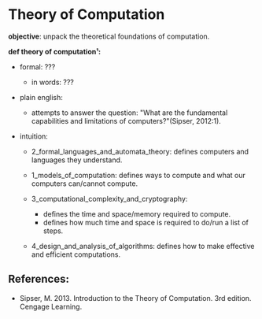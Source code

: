 # Theory of Computation

**objective**: unpack the theoretical foundations of computation.

**def theory of computation¹:** <br>
- formal: ???
    - in words: ???

- plain english:
    - attempts to answer the question: "What are the fundamental capabilities and limitations of computers?"(Sipser, 2012:1).

- intuition:
    - 2_formal_languages_and_automata_theory: defines computers and languages they understand.

    - 1_models_of_computation: defines ways to compute and what our computers can/cannot compute.

    - 3_computational_complexity_and_cryptography:
        - defines the time and space/memory required to compute.
        - defines how much time and space is required to do/run a list of steps.

    - 4_design_and_analysis_of_algorithms: defines how to make effective and efficient computations.

## References:
  - Sipser, M. 2013. Introduction to the Theory of Computation. 3rd edition. Cengage Learning.